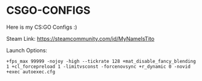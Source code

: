 # CSGO-CONFIGS
Here is my CS:GO Configs :)

Steam Link: https://steamcommunity.com/id/MyNameIsTito

Launch Options: 
```
+fps_max 99999 -nojoy -high --tickrate 128 +mat_disable_fancy_blending 1 +cl_forcepreload 1 -limitvsconst -forcenovsync +r_dynamic 0 -novid +exec autoexec.cfg
```
